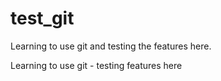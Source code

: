 # test_git
Learning to use git and testing the features here.

Learning to use git - testing features here
